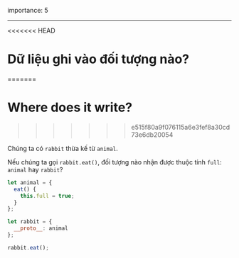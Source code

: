 importance: 5

---

<<<<<<< HEAD
# Dữ liệu ghi vào đối tượng nào?
=======
# Where does it write?
>>>>>>> e515f80a9f076115a6e3fef8a30cd73e6db20054

Chúng ta có `rabbit` thừa kế từ `animal`.

Nếu chúng ta gọi `rabbit.eat()`, đối tượng nào nhận được thuộc tính `full`: `animal` hay `rabbit`? 

```js
let animal = {
  eat() {
    this.full = true;
  }
};

let rabbit = {
  __proto__: animal
};

rabbit.eat();
```
